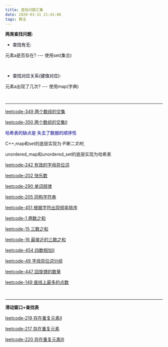```yaml
---
title: 查找问题汇集
date: 2020-03-31 21:41:06
tags: 算法
---
```



**两类查找问题:**

- <font color="pupple">查找有无:</font>

元素a是否存在? --- 使用set(集合)

<br>

- <font color="pupple">查找对应关系(键值对应):</font>

元素a出现了几次? --- 使用map(字典)


<br>


---


[leetcode-349 两个数组的交集]()

[leetcode-350 两个数组的交集II]()



<font color="darkblue">哈希表的缺点是 失去了数据的顺序性</font>


C++,map和set的底层实现为*平衡二叉树*,

unordered_map和unordered_set的底层实现为哈希表


[leetcode-242 有效的字母异位词](http://www.dashen.tech/2015/03/01/leetcode-242-%E6%9C%89%E6%95%88%E7%9A%84%E5%AD%97%E6%AF%8D%E5%BC%82%E4%BD%8D%E8%AF%8D/)


[leetcode-202 快乐数]()


[leetcode-290 单词规律]()


[leetcode-205 同构字符串]()

[leetcode-451 根据字符出现频率排序]()


[leetcode-1 两数之和](http://www.dashen.tech/2015/03/01/leetcode-1-%E4%B8%A4%E6%95%B0%E4%B9%8B%E5%92%8C/)

[leetcode-15 三数之和]()

[leetcode-16 最接近的三数之和]()


[leetcode-454 四数相加II]()


[leetcode-49 字母异位词分组]()


[leetcode-447 回旋镖的数量]()

[leetcode-149 直线上最多的点数]()


<br>

---


**滑动窗口+查找表**


[leetcode-219 存在重复元素II]()

[leetcode-217 存在重复元素]()

[leetcode-220 存在重复元素III]()